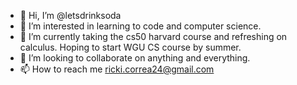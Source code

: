 - 👋 Hi, I’m @letsdrinksoda
- 👀 I’m interested in learning to code and computer science. 
- 🌱 I’m currently taking the cs50 harvard course and refreshing on calculus. Hoping to start WGU CS course by summer.
- 💞️ I’m looking to collaborate on anything and everything.
- 📫 How to reach me ricki.correa24@gmail.com
